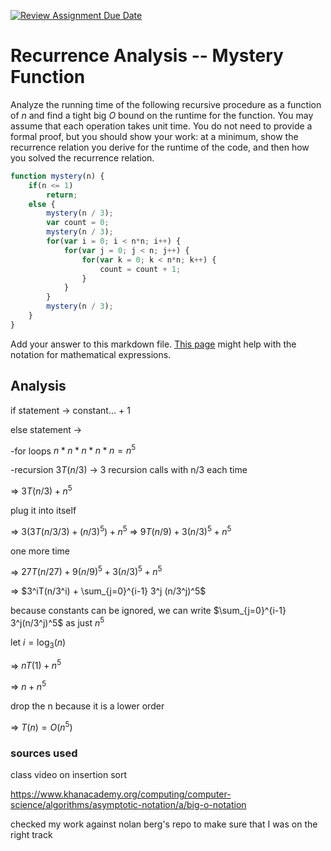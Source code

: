 [![Review Assignment Due Date](https://classroom.github.com/assets/deadline-readme-button-24ddc0f5d75046c5622901739e7c5dd533143b0c8e959d652212380cedb1ea36.svg)](https://classroom.github.com/a/OlW38W4k)
# Recurrence Analysis -- Mystery Function

Analyze the running time of the following recursive procedure as a function of
$n$ and find a tight big $O$ bound on the runtime for the function. You may
assume that each operation takes unit time. You do not need to provide a formal
proof, but you should show your work: at a minimum, show the recurrence relation
you derive for the runtime of the code, and then how you solved the recurrence
relation.

```javascript
function mystery(n) {
    if(n <= 1)
        return;
    else {
        mystery(n / 3);
        var count = 0;
        mystery(n / 3);
        for(var i = 0; i < n*n; i++) {
            for(var j = 0; j < n; j++) {
                for(var k = 0; k < n*n; k++) {
                    count = count + 1;
                }
            }
        }
        mystery(n / 3);
    }
}
```

Add your answer to this markdown file. [This
page](https://docs.github.com/en/get-started/writing-on-github/working-with-advanced-formatting/writing-mathematical-expressions)
might help with the notation for mathematical expressions.


## Analysis

if statement -> constant... + 1

else statement ->

-for loops $n * n * n * n * n = n^5$

-recursion $3T(n/3)$ -> 3 recursion calls with n/3 each time

=> $3T(n/3)+n^5$

plug it into itself

=> $3(3T(n/3/3)+(n/3)^5) + n^5$     =>     $9T(n/9)+3(n/3)^5 + n^5$

one more time

=> $27T(n/27) + 9(n/9)^5 + 3(n/3)^5 + n^5$ 

=> $3^iT(n/3^i) + \sum_{j=0}^{i-1} 3^j (n/3^j)^5$ 

because constants can be ignored, we can write $\sum_{j=0}^{i-1} 3^j(n/3^j)^5$ as just $n^5$

let $i = \log_3(n)$

=> $nT(1) + n^5$

=> $n + n^5$

drop the n because it is a lower order

=> $T(n) = O(n^5)$

### sources used
class video on insertion sort

https://www.khanacademy.org/computing/computer-science/algorithms/asymptotic-notation/a/big-o-notation

checked my work against nolan berg's repo to make sure that I was on the right track










